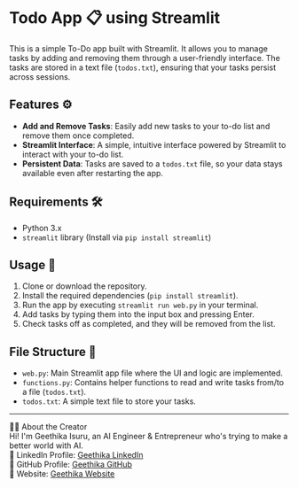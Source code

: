 # Todo App 📋 using Streamlit

This is a simple To-Do app built with Streamlit. It allows you to manage tasks by adding and removing them through a user-friendly interface. The tasks are stored in a text file (`todos.txt`), ensuring that your tasks persist across sessions.

## Features ⚙️
- **Add and Remove Tasks**: Easily add new tasks to your to-do list and remove them once completed.
- **Streamlit Interface**: A simple, intuitive interface powered by Streamlit to interact with your to-do list.
- **Persistent Data**: Tasks are saved to a `todos.txt` file, so your data stays available even after restarting the app.

## Requirements 🛠
- Python 3.x
- `streamlit` library (Install via `pip install streamlit`)

## Usage 🚀
1. Clone or download the repository.
2. Install the required dependencies (`pip install streamlit`).
3. Run the app by executing `streamlit run web.py` in your terminal.
4. Add tasks by typing them into the input box and pressing Enter.
5. Check tasks off as completed, and they will be removed from the list.

## File Structure 📁
- `web.py`: Main Streamlit app file where the UI and logic are implemented.
- `functions.py`: Contains helper functions to read and write tasks from/to a file (`todos.txt`).
- `todos.txt`: A simple text file to store your tasks.

---

👨‍💻 About the Creator  
Hi! I'm Geethika Isuru, an AI Engineer & Entrepreneur who's trying to make a better world with AI.  
💼 LinkedIn Profile: [Geethika LinkedIn](https://www.linkedin.com/in/geethikaisuru/)  
📂 GitHub Profile: [Geethika GitHub](https://github.com/geethikaisuru)  
🛜 Website: [Geethika Website](https://geethikaisuru.me/)
